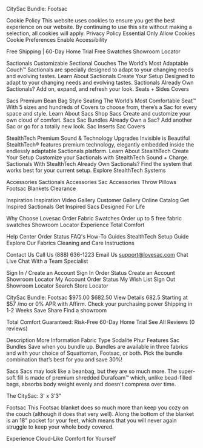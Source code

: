 CitySac Bundle: Footsac

Cookie Policy
This website uses cookies to ensure you get the best experience on our website. By continuing to use this site without making a selection, all cookies will apply. Privacy Policy Essential Only Allow Cookies Cookie Preferences Enable Accessibility

Free Shipping | 60-Day Home Trial
Free Swatches
Showroom Locator

Sactionals
Customizable Sectional Couches
The World’s Most Adaptable Couch™
Sactionals are specially designed to adapt to your changing needs and evolving tastes.
Learn About Sactionals
Create Your Setup
Designed to adapt to your changing needs and evolving tastes.
Sactionals
Already Own Sactionals?
Add on, expand, and refresh your look.
Seats + Sides
Covers

Sacs
Premium Bean Bag Style Seating
The World’s Most Comfortable Seat™
With 5 sizes and hundreds of Covers to choose from, there’s a Sac for every space and style.
Learn About Sacs
Shop Sacs
Create and customize your own cloud of comfort.
Sacs
Sac Bundles
Already Own a Sac?
Add another Sac or go for a totally new look.
Sac Inserts
Sac Covers

StealthTech
Premium Sound & Technology Upgrades
Invisible is Beautiful
StealthTech® features premium technology, elegantly embedded inside the endlessly adaptable Sactionals platform.
Learn About StealthTech
Create Your Setup
Customize your Sactionals with StealthTech Sound + Charge.
Sactionals With StealthTech
Already Own Sactionals?
Find the system that works best for your current setup.
Explore StealthTech Systems

Accessories
Sactionals Accessories
Sac Accessories
Throw Pillows
Footsac Blankets
Clearance

Inspiration
Inspiration Video Gallery
Customer Gallery
Online Catalog
Get Inspired
Sactionals
Get Inspired
Sacs
Designed For Life

Why Choose Lovesac
Order Fabric Swatches
Order up to 5 free fabric swatches
Showroom Locator
Experience Total Comfort

Help Center
Order Status
FAQ's
How-To Guides
StealthTech Setup Guide
Explore Our Fabrics
Cleaning and Care Instructions

Contact Us
Call Us (888) 636-1223
Email Us support@lovesac.com
Chat
Live Chat With a Team Specialist

Sign In / Create an Account
Sign In
Order Status
Create an Account
Showroom Locator
My Account
Order Status
My Wish List
Sign Out
Showroom Locator
Search Store Locator

CitySac Bundle: Footsac
$975.00 $682.50
View Details
682.5
Starting at $57 /mo or 0% APR with Affirm. Check your purchasing power
Shipping in 1-2 Weeks
Save
Share
Find a showroom

Total Comfort Guaranteed: Risk-Free 60-Day Home Trial
See All Reviews (0 reviews)

Description
More Information
Fabric Type
Sodalite Phur
Features
Sac Bundles
Save when you bundle up. Bundles are available in three fabrics and with your choice of Squattoman, Footsac, or both. Pick the bundle combination that’s best for you and save 30%!

Sacs
Sacs may look like a beanbag, but they are so much more. The super-soft fill is made of premium shredded Durafoam™ which, unlike bead-filled bags, absorbs body weight evenly and doesn't compress over time.

The CitySac: 3' x 3'3"

Footsac
This Footsac blanket does so much more than keep you cozy on the couch (although it does that very well). Along the bottom of the blanket is an 18" pocket for your feet, which means that you will never again struggle to keep your whole body covered.

Experience Cloud-Like Comfort for Yourself